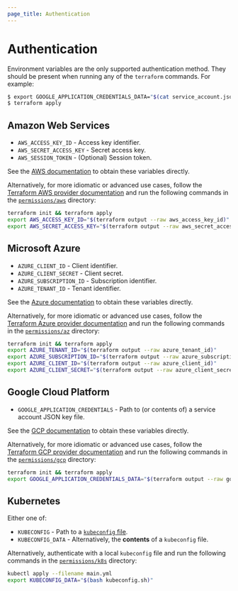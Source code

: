 ```yaml
---
page_title: Authentication
---
```


# Authentication

Environment variables are the only supported authentication method. They should be present when running any of the `terraform` commands. For example:

```bash
$ export GOOGLE_APPLICATION_CREDENTIALS_DATA="$(cat service_account.json)"
$ terraform apply
```

## Amazon Web Services

- `AWS_ACCESS_KEY_ID` - Access key identifier.
- `AWS_SECRET_ACCESS_KEY` - Secret access key.
- `AWS_SESSION_TOKEN` - (Optional) Session token.

See the [AWS documentation](https://docs.aws.amazon.com/cli/latest/userguide/cli-configure-envvars.html) to obtain these variables directly.

Alternatively, for more idiomatic or advanced use cases, follow the [Terraform AWS provider documentation](https://registry.terraform.io/providers/hashicorp/aws/latest/docs#authentication-and-configuration) and run the following commands in the [`permissions/aws`](https://github.com/iterative/terraform-provider-iterative/tree/master/docs/guides/permissions/aws) directory:

```bash
terraform init && terraform apply
export AWS_ACCESS_KEY_ID="$(terraform output --raw aws_access_key_id)"
export AWS_SECRET_ACCESS_KEY="$(terraform output --raw aws_secret_access_key)"
```

## Microsoft Azure

- `AZURE_CLIENT_ID` - Client identifier.
- `AZURE_CLIENT_SECRET` - Client secret.
- `AZURE_SUBSCRIPTION_ID` - Subscription identifier.
- `AZURE_TENANT_ID` - Tenant identifier.

See the [Azure documentation](https://docs.microsoft.com/en-us/python/api/azure-identity/azure.identity.environmentcredential) to obtain these variables directly.

Alternatively, for more idiomatic or advanced use cases, follow the [Terraform Azure provider documentation](https://registry.terraform.io/providers/hashicorp/azurerm/latest/docs/guides/azure_cli) and run the following commands in the [`permissions/az`](https://github.com/iterative/terraform-provider-iterative/tree/master/docs/guides/permissions/az) directory:

```bash
terraform init && terraform apply
export AZURE_TENANT_ID="$(terraform output --raw azure_tenant_id)"
export AZURE_SUBSCRIPTION_ID="$(terraform output --raw azure_subscription_id)"
export AZURE_CLIENT_ID="$(terraform output --raw azure_client_id)"
export AZURE_CLIENT_SECRET="$(terraform output --raw azure_client_secret)"
```

## Google Cloud Platform

- `GOOGLE_APPLICATION_CREDENTIALS` - Path to (or contents of) a service account JSON key file.

See the [GCP documentation](https://cloud.google.com/docs/authentication/getting-started#creating_a_service_account) to obtain these variables directly.

Alternatively, for more idiomatic or advanced use cases, follow the [Terraform GCP provider documentation](https://registry.terraform.io/providers/hashicorp/google/latest/docs/guides/getting_started) and run the following commands in the [`permissions/gcp`](https://github.com/iterative/terraform-provider-iterative/tree/master/docs/guides/permissions/gcp) directory:

```bash
terraform init && terraform apply
export GOOGLE_APPLICATION_CREDENTIALS_DATA="$(terraform output --raw google_application_credentials_data)"
```

## Kubernetes

Either one of:

- `KUBECONFIG` - Path to a [`kubeconfig` file](https://kubernetes.io/docs/concepts/configuration/organize-cluster-access-kubeconfig/#the-kubeconfig-environment-variable).
- `KUBECONFIG_DATA` - Alternatively, the **contents** of a `kubeconfig` file.

Alternatively, authenticate with a local `kubeconfig` file and run the following commands in the [`permissions/k8s`](https://github.com/iterative/terraform-provider-iterative/tree/master/docs/guides/permissions/k8s) directory:

```bash
kubectl apply --filename main.yml
export KUBECONFIG_DATA="$(bash kubeconfig.sh)"
```
